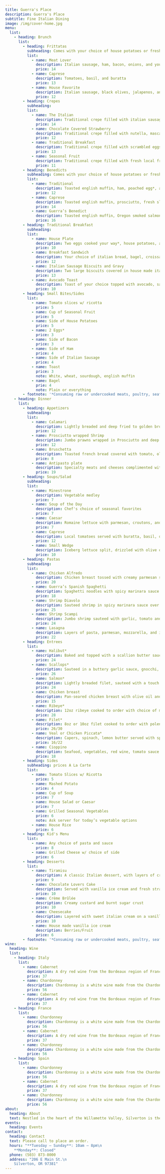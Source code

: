 ```yaml
---
title: Guerra's Place
description: Guerra's Place
subtitle: Fine Italian Dining
image: /img/cover-home.jpg
menu:
  list:
    - heading: Brunch
      list:
        - heading: Frittatas
          subheading: Comes with your choice of house potatoes or fresh fruit
          list:
            - name: Meat Lover
              description: Italian sausage, ham, bacon, onions, and your choice of cheese
              price: 14
            - name: Caprese
              description: Tomatoes, basil, and buratta
              price: 13
            - name: House Favorite
              description: Italian sausage, black olives, jalapenos, and pepperjack cheese with a side of salsa
              price: 12
        - heading: Crepes
          subheading:
          list:
            - name: The Italian
              description: Traditional crepe filled with italian sausage, spinach, and ricotta cheese
              price: 14
            - name: Chocolate Covered Strawberry
              description: Traditional crepe filled with nutella, mascarpone, and fresh sliced strawberries
              price: 12
            - name: Traditional Breakfast
              description: Traditional crepe filled with scrambled eggs, cheddar cheese, and your choice of italian sausage, bacon, or ham
              price: 13
            - name: Seasonal Fruit
              description: Traditional crepe filled with fresh local fruits and your choice of powdered sugar or whipped cream (Please ask your server for today’s fresh fruit option)
              price: 11
        - heading: Benedicts
          subheading: Comes with your choice of house potatoes or fresh fruit
          list:
            - name: Traditional
              description: Toasted english muffin, ham, poached egg*, and hollandaise
              price: 12
            - name: Caprese
              description: Toasted english muffin, prosciutto, fresh sliced tomato, basil, mozzarella, poached egg*, covered in a pesto hollandaise
              price: 14
            - name: Guerra’s Benedict
              description: Toasted english muffin, Oregon smoked salmon, fresh sliced avocado, pickled red onion, poached egg*, covered in hollandaise and sprinkled with red chili flakes
              price: 16
        - heading: Traditional Breakfast
          subheading:
          list:
            - name: House Plate
              description: Two eggs cooked your way*, house potatoes, and bacon with your choice of toast
              price: 10
            - name: Breakfast Sandwich
              description: Your choice of italian bread, bagel, croissant, or english muffin with eggs cooked your way*, choice of bacon, ham, or italian sausage, and cheese. Served with house potatoes
              price: 12
            - name: Italian Sausage Biscuits and Gravy
              description: Two large biscuits covered in house made italian sausage gravy with a side of house potatoes
              price: 13
            - name: Avocado Toast
              description: Toast of your choice topped with avocado, salt, pepper, and your option of toppings (bacon, tomatoes, salad greens)
              price: 10
        - heading: Small Bites/Sides
          list:
            - name: Tomato slices w/ ricotta
              price: 5
            - name: Cup of Seasonal Fruit
              price: 5
            - name: Side of House Potatoes
              price: 5
            - name: 2 Eggs*
              price: 3
            - name: Side of Bacon
              price: 3
            - name: Side of Ham
              price: 4
            - name: Side of Italian Sausage
              price: 4
            - name: Toast
              price: 3
              note: White, wheat, sourdough, english muffin
            - name: Bagel
              prie: 4
              note: Plain or everything
        - footnote: '*Consuming raw or undercooked meats, poultry, seafood, shellfish, or eggs may increase your risk of foodborne illness'
    - heading: Dinner
      list:
        - heading: Appetizers
          subheading:
          list:
            - name: Calamari
              description: Lightly breaded and deep fried to golden brown and spicy marinara
              price: 12
            - name: Prosciutto wrapped Shrimp
              description: Jumbo prawns wrapped in Prosciutto and deep fried, served with drawn butter
              price: 12
            - name: Bruschetta
              description: Toasted french bread covered with tomato, olive oil, balsamic reduction, basil, and garlic
              price: 8
            - name: Antipasto plate
              description: Specialty meats and cheeses complimented with house made pickled veggies, house mustard, bread, and olive tapenade
              price: 19
        - heading: Soups/Salad
          subheading:
          list:
            - name: Minestrone
              description: Vegetable medley
              price: 7
            - name: Soup of the Day
              description: Chef's choice of seasonal favorites
              price: 7
            - name: Caesar
              description: Romaine lettuce with parmesan, croutons, and house made dressing
              price: 7
            - name: Caprese
              description: Local tomatoes served with buratta, basil, drizzled with olive oil and balsamic vinegar
              price: 12
            - name: Small Wedge
              description: Iceberg lettuce split, drizzled with olive oil and balsamic reduction, and sprinkled with grated parmesan cheese
              price: 10
        - heading: Pastas
          subheading:
          list:
            - name: Chicken Alfredo
              description: Chicken breast tossed with creamy parmesan sauce, broccoli, tomatoes, over fettuccine noodles
              price: 20
            - name: Guerra’s Spanish Spaghetti
              description: Spaghetti noodles with spicy marinara sauce that is layered with cheese and baked
              price: 18
            - name: Shrimp Diavolo
              description: Sauteed shrimp in spicy marinara sauce over cheese ravioli
              price: 25
            - name: Shrimp Scampi
              description: Jumbo shrimp sauteed with garlic, tomato and mushrooms over angel hair pasta
              price: 24
            - name: Lasagna
              description: Layers of pasta, parmesan, mozzarella, and italian sausage in a tomato base
              price: 22
        - heading: Entrees
          list:
            - name: Halibut*
              description: Baked and topped with a scallion butter sauce over rice
              price: 24
            - name: Scallops*
              description: Sauteed in a buttery garlic sauce, gnocchi, with balsamic vinegar, arugula/parsley pesto
              price: 26
            - name: Salmon*
              description: Lightly breaded filet, sauteed with a touch of lemon browned butter and your choice of side
              price: 24
            - name: Chicken breast
              description: Pan-seared chicken breast with olive oil and garlic, served with choice of side
              price: 15
            - name: Ribeye*
              description: 12oz ribeye cooked to order with choice of mashed potato and side
              price: 28
            - name: Filet*
              description: 8oz or 10oz filet cooked to order with polenta and marsala
              price: 26/30
            - name: Veal or Chicken Piccata*
              description: Capers, spinach, lemon butter served with spaghetti
              price: 16/22
            - name: Cioppino
              description: Seafood, vegetables, red wine, tomato sauce
              price: 18
        - heading: Sides
          subheading: prices A La Carte
          list:
            - name: Tomato Slices w/ Ricotta
              price: 5
            - name: Mashed Potato
              price: 4
            - name: Cup of Soup
              price: 7
            - name: House Salad or Caesar
              price: 7
            - name: Grilled Seasonal Vegetables
              price: 6
              note: Ask server for today’s vegetable options
            - name: House Rice
              price: 6
        - heading: Kid's Menu
          list:
            - name: Any choice of pasta and sauce
              price: 8
            - name: Grilled Cheese w/ choice of side
              price: 6
        - heading: Desserts
          list:
            - name: Tiramisu
              description: A classic Italian dessert, with layers of creamy custard set atop espresso-soaked ladyfingers
              price: 9
            - name: Chocolate Lovers Cake
              description: Served with vanilla ice cream and fresh strawberry
              price: 10
            - name: Crème Brûlée
              description: Creamy custard and burnt sugar crust
              price: 10
            - name: Cheesecake
              description: Layered with sweet italian cream on a vanilla cookie crust, topped with mixed berries and chocolate ganache
              price: 10
            - name: House made vanilla ice cream
              description: Berries/Fruit
              price: 6
        - footnote: '*Consuming raw or undercooked meats, poultry, seafood, shellfish, or eggs may increase your risk of foodborne illness'
wine:
  heading: Wine
  list:
    - heading: Italy
      list:
        - name: Cabernet
          description: A dry red wine from the Bordeaux region of France and in northern California. A dry red wine from the Bordeaux region of France and in northern California. A dry red wine from the Bordeaux region of France and in northern California.
          price: 37
        - name: Chardonney
          description: Chardonnay is a white wine made from the Chardonnay wine grape. Chardonnay is a white wine made from the Chardonnay wine grape. Chardonnay is a white wine made from the Chardonnay wine grape.
          price: 56
        - name: Cabernet
          description: A dry red wine from the Bordeaux region of France and in northern California. A dry red wine from the Bordeaux region of France and in northern California. A dry red wine from the Bordeaux region of France and in northern California.
          price: 37
    - heading: France
      list:
        - name: Chardonney
          description: Chardonnay is a white wine made from the Chardonnay wine grape. Chardonnay is a white wine made from the Chardonnay wine grape. Chardonnay is a white wine made from the Chardonnay wine grape.
          price: 56
        - name: Cabernet
          description: A dry red wine from the Bordeaux region of France and in northern California. A dry red wine from the Bordeaux region of France and in northern California. A dry red wine from the Bordeaux region of France and in northern California.
          price: 37
        - name: Chardonney
          description: Chardonnay is a white wine made from the Chardonnay wine grape. Chardonnay is a white wine made from the Chardonnay wine grape. Chardonnay is a white wine made from the Chardonnay wine grape.
          price: 56
    - heading: Spain
      list:
        - name: Chardonney
          description: Chardonnay is a white wine made from the Chardonnay wine grape. Chardonnay is a white wine made from the Chardonnay wine grape. Chardonnay is a white wine made from the Chardonnay wine grape.
          price: 56
        - name: Cabernet
          description: A dry red wine from the Bordeaux region of France and in northern California. A dry red wine from the Bordeaux region of France and in northern California. A dry red wine from the Bordeaux region of France and in northern California.
          price: 37
        - name: Chardonney
          description: Chardonnay is a white wine made from the Chardonnay wine grape. Chardonnay is a white wine made from the Chardonnay wine grape. Chardonnay is a white wine made from the Chardonnay wine grape.
          price: 56
about:
  heading: About
  text: Nestled in the heart of the Willamette Valley, Silverton is the home of our family-owned Italian restaurant. Sharing our namesake, Guerra's is an extension of our values and our commitment to fine dining. We hope you feel like a part of the family.
events:
  heading: Events
contact:
  heading: Contact
  text: Please call to place an order.
  hours: "**Tuesday – Sunday**: 10am – 8pm\n
    **Monday**: Closed"
  phone: (503) 873-8000
  address: "206 E Main St.\n
    Silverton, OR 97381"
---
```

